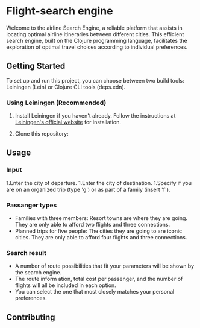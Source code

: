 # Flight-search engine
Welcome to the airline Search Engine, a reliable platform that assists in locating optimal airline itineraries between different cities. This efficient search engine, built on the Clojure programming language, facilitates the exploration of optimal travel choices according to individual preferences.

## Getting Started

To set up and run this project, you can choose between two build tools: Leiningen (Lein) or Clojure CLI tools (deps.edn).

### Using Leiningen (Recommended)

1. Install Leiningen if you haven't already. Follow the instructions at [Leiningen's official website](https://leiningen.org/#install) for installation.

2. Clone this repository:



## Usage


### Input
1.Enter the city of departure.
1.Enter the city of destination.
1.Specify if you are on an organized trip (type 'g') or as part of a family (insert 'f').

### Passanger types

* Families with three members: Resort towns are where they are going. They are only able to afford two flights and three connections.
* Planned trips for five people: The cities they are going to are iconic cities. They are only able to afford four flights and three connections.

### Search result
* A number of route possibilities that fit your parameters will be shown by the search engine.
* The route inform ation, total cost per passenger, and the number of flights will all be included in each option.
* You can select the one that most closely matches your personal preferences.

## Contributing

